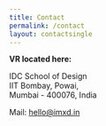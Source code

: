 ```yaml
---
title: Contact
permalink: /contact
layout: contactsingle
---
```


**VR located here:**

IDC School of Design  
IIT Bombay, Powai,  
Mumbai - 400076, India  

Mail: <a href="mailto:hello@imxd.in">hello@imxd.in</a>


